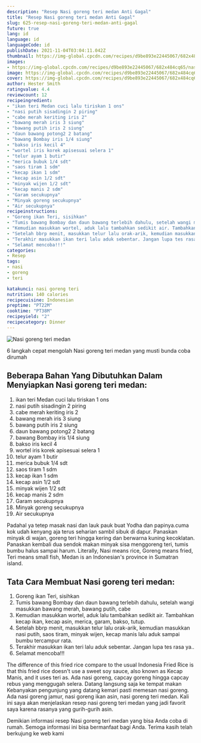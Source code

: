 ```yaml
---
description: "Resep Nasi goreng teri medan Anti Gagal"
title: "Resep Nasi goreng teri medan Anti Gagal"
slug: 625-resep-nasi-goreng-teri-medan-anti-gagal
future: true
lang: id
language: id
languageCode: id
publishDate: 2021-11-04T03:04:11.042Z 
thumbnail: https://img-global.cpcdn.com/recipes/d9be893e22445067/682x484cq65/nasi-goreng-teri-medan-foto-resep-utama.png
images:
- https://img-global.cpcdn.com/recipes/d9be893e22445067/682x484cq65/nasi-goreng-teri-medan-foto-resep-utama.png
image: https://img-global.cpcdn.com/recipes/d9be893e22445067/682x484cq65/nasi-goreng-teri-medan-foto-resep-utama.png
cover: https://img-global.cpcdn.com/recipes/d9be893e22445067/682x484cq65/nasi-goreng-teri-medan-foto-resep-utama.png
author: Hester Smith
ratingvalue: 4.4
reviewcount: 12
recipeingredient:
- "ikan teri Medan cuci lalu tiriskan 1 ons"
- "nasi putih sisadingin 2 piring"
- "cabe merah keriting iris 2"
- "bawang merah iris 3 siung"
- "bawang putih iris 2 siung"
- "daun bawang potong2 2 batang"
- "bawang Bombay iris 1/4 siung"
- "bakso iris kecil 4"
- "wortel iris korek apisesuai selera 1"
- "telur ayam 1 butir"
- "merica bubuk 1/4 sdt"
- "saos tiram 1 sdm"
- "kecap ikan 1 sdm"
- "kecap asin 1/2 sdt"
- "minyak wijen 1/2 sdt"
- "kecap manis 2 sdm"
- "Garam secukupnya"
- "Minyak goreng secukupnya"
- "Air secukupnya"
recipeinstructions:
- "Goreng ikan Teri, sisihkan"
- "Tumis bawang Bombay dan daun bawang terlebih dahulu, setelah wangi masukkan bawang merah, bawang putih, cabe"
- "Kemudian masukkan wortel, aduk lalu tambahkan sedikit air. Tambahkan kecap ikan, kecap asin, merica, garam, bakso, tutup."
- "Setelah bbrp menit, masukkan telur lalu orak-arik, kemudian masukkan nasi putih, saos tiram, minyak wijen, kecap manis lalu aduk sampai bumbu tercampur rata."
- "Terakhir masukkan ikan teri lalu aduk sebentar. Jangan lupa tes rasa ya.."
- "Selamat mencoba!!!"
categories:
- Resep
tags:
- nasi
- goreng
- teri

katakunci: nasi goreng teri 
nutrition: 140 calories
recipecuisine: Indonesian
preptime: "PT22M"
cooktime: "PT38M"
recipeyield: "2"
recipecategory: Dinner
---
```



![Nasi goreng teri medan](https://img-global.cpcdn.com/recipes/d9be893e22445067/682x484cq65/nasi-goreng-teri-medan-foto-resep-utama.png)

6 langkah cepat mengolah  Nasi goreng teri medan yang musti bunda coba dirumah

<!--inarticleads1-->

## Beberapa Bahan Yang Dibutuhkan Dalam Menyiapkan Nasi goreng teri medan:

1. ikan teri Medan cuci lalu tiriskan 1 ons
1. nasi putih sisadingin 2 piring
1. cabe merah keriting iris 2
1. bawang merah iris 3 siung
1. bawang putih iris 2 siung
1. daun bawang potong2 2 batang
1. bawang Bombay iris 1/4 siung
1. bakso iris kecil 4
1. wortel iris korek apisesuai selera 1
1. telur ayam 1 butir
1. merica bubuk 1/4 sdt
1. saos tiram 1 sdm
1. kecap ikan 1 sdm
1. kecap asin 1/2 sdt
1. minyak wijen 1/2 sdt
1. kecap manis 2 sdm
1. Garam secukupnya
1. Minyak goreng secukupnya
1. Air secukupnya

Padahal ya tetep masak nasi dan lauk pauk buat Yodha dan papinya.cuma kok udah kenyang aja terus seharian sambil sibuk di dapur. Panaskan minyak di wajan, goreng teri hingga kering dan berwarna kuning kecoklatan. Panaskan kembali dua sendok makan minyak sisa menggoreng teri, tumis bumbu halus sampai harum. Literally, Nasi means rice, Goreng means fried, Teri means small fish, Medan is an Indonesian&#39;s province in Sumatran island. 

<!--inarticleads2-->

## Tata Cara Membuat Nasi goreng teri medan:

1. Goreng ikan Teri, sisihkan
1. Tumis bawang Bombay dan daun bawang terlebih dahulu, setelah wangi masukkan bawang merah, bawang putih, cabe
1. Kemudian masukkan wortel, aduk lalu tambahkan sedikit air. Tambahkan kecap ikan, kecap asin, merica, garam, bakso, tutup.
1. Setelah bbrp menit, masukkan telur lalu orak-arik, kemudian masukkan nasi putih, saos tiram, minyak wijen, kecap manis lalu aduk sampai bumbu tercampur rata.
1. Terakhir masukkan ikan teri lalu aduk sebentar. Jangan lupa tes rasa ya..
1. Selamat mencoba!!!


The difference of this fried rice compare to the usual Indonesia Fried Rice is that this fried rice doesn&#39;t use a sweet soy sauce, also known as Kecap Manis, and it uses teri as. Ada nasi goreng, capcay goreng hingga capcay rebus yang menggugah selera. Datang langsung saja ke tempat makan Kebanyakan pengunjung yang datang kemari pasti memesan nasi goreng. Ada nasi goreng jamur, nasi goreng ikan asin, nasi goreng teri medan. Kali ini saya akan menjelaskan resep nasi goreng teri medan yang jadi favorit saya karena rasanya yang gurih-gurih asin. 

Demikian informasi  resep Nasi goreng teri medan   yang bisa Anda coba di rumah. Semoga informasi ini bisa bermanfaat bagi Anda. Terima kasih telah berkujung ke web kami
